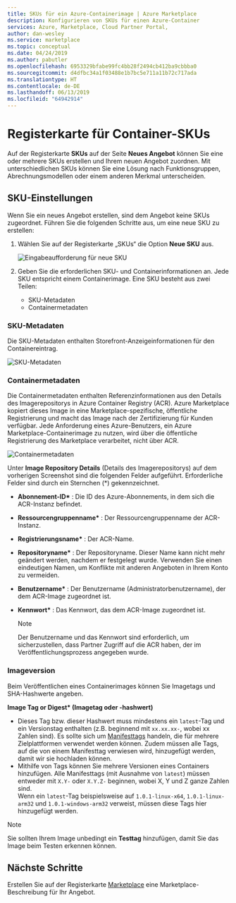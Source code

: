```yaml
---
title: SKUs für ein Azure-Containerimage | Azure Marketplace
description: Konfigurieren von SKUs für einen Azure-Container
services: Azure, Marketplace, Cloud Partner Portal,
author: dan-wesley
ms.service: marketplace
ms.topic: conceptual
ms.date: 04/24/2019
ms.author: pabutler
ms.openlocfilehash: 6953329bfabe99fc4bb28f2494cb412ba9cbbba0
ms.sourcegitcommit: d4dfbc34a1f03488e1b7bc5e711a11b72c717ada
ms.translationtype: HT
ms.contentlocale: de-DE
ms.lasthandoff: 06/13/2019
ms.locfileid: "64942914"
---
```

# <a name="container-skus-tab"></a>Registerkarte für Container-SKUs

Auf der Registerkarte **SKUs** auf der Seite **Neues Angebot** können Sie eine oder mehrere SKUs erstellen und Ihrem neuen Angebot zuordnen.  Mit unterschiedlichen SKUs können Sie eine Lösung nach Funktionsgruppen, Abrechnungsmodellen oder einem anderen Merkmal unterscheiden.

## <a name="sku-settings"></a>SKU-Einstellungen

Wenn Sie ein neues Angebot erstellen, sind dem Angebot keine SKUs zugeordnet. Führen Sie die folgenden Schritte aus, um eine neue SKU zu erstellen:

1. Wählen Sie auf der Registerkarte „SKUs“ die Option **Neue SKU** aus.

   ![Eingabeaufforderung für neue SKU](./media/containers-sku-settings.png)

2. Geben Sie die erforderlichen SKU- und Containerinformationen an. Jede SKU entspricht einem Containerimage. Eine SKU besteht aus zwei Teilen:

    -   SKU-Metadaten
    -   Containermetadaten


### <a name="sku-metadata"></a>SKU-Metadaten

Die SKU-Metadaten enthalten Storefront-Anzeigeinformationen für den Containereintrag.

![SKU-Metadaten](./media/containers-sku-details.png)


### <a name="container-metadata"></a>Containermetadaten

Die Containermetadaten enthalten Referenzinformationen aus den Details des Imagerepositorys in Azure Container Registry (ACR). Azure Marketplace kopiert dieses Image in eine Marketplace-spezifische, öffentliche Registrierung und macht das Image nach der Zertifizierung für Kunden verfügbar. Jede Anforderung eines Azure-Benutzers, ein Azure Marketplace-Containerimage zu nutzen, wird über die öffentliche Registrierung des Marketplace verarbeitet, nicht über ACR.

![Containermetadaten](./media/containers-image-repository.png)
    
Unter **Image Repository Details** (Details des Imagerepositorys) auf dem vorherigen Screenshot sind die folgenden Felder aufgeführt.  Erforderliche Felder sind durch ein Sternchen (*) gekennzeichnet.

-   **Abonnement-ID\*** : Die ID des Azure-Abonnements, in dem sich die ACR-Instanz befindet.
-   **Ressourcengruppenname\*** : Der Ressourcengruppenname der ACR-Instanz.
-   **Registrierungsname\*** : Der ACR-Name.
-   **Repositoryname\*** : Der Repositoryname. Dieser Name kann nicht mehr geändert werden, nachdem er festgelegt wurde. Verwenden Sie einen eindeutigen Namen, um Konflikte mit anderen Angeboten in Ihrem Konto zu vermeiden.
-   **Benutzername\*** : Der Benutzername (Administratorbenutzername), der dem ACR-Image zugeordnet ist.
-   **Kennwort\*** : Das Kennwort, das dem ACR-Image zugeordnet ist.

    >[!NOTE]
    >Der Benutzername und das Kennwort sind erforderlich, um sicherzustellen, dass Partner Zugriff auf die ACR haben, der im Veröffentlichungsprozess angegeben wurde.


### <a name="image-version"></a>Imageversion

Beim Veröffentlichen eines Containerimages können Sie Imagetags und SHA-Hashwerte angeben.

**Image Tag or Digest\* (Imagetag oder -hashwert)**
 
- Dieses Tag bzw. dieser Hashwert muss mindestens ein `latest`-Tag und ein Versionstag enthalten (z.B. beginnend mit `xx.xx.xx-`, wobei xx Zahlen sind). Es sollte sich um [Manifesttags](https://github.com/estesp/manifest-tool) handeln, die für mehrere Zielplattformen verwendet werden können. Zudem müssen alle Tags, auf die von einem Manifesttag verwiesen wird, hinzugefügt werden, damit wir sie hochladen können. 
- Mithilfe von Tags können Sie mehrere Versionen eines Containers hinzufügen. Alle Manifesttags (mit Ausnahme von `latest`) müssen entweder mit `X.Y-` oder `X.Y.Z-` beginnen, wobei X, Y und Z ganze Zahlen sind. <br/> Wenn ein `latest`-Tag beispielsweise auf `1.0.1-linux-x64`, `1.0.1-linux-arm32` und `1.0.1-windows-arm32` verweist, müssen diese Tags hier hinzugefügt werden.

>[!NOTE]
>Sie sollten Ihrem Image unbedingt ein **Testtag** hinzufügen, damit Sie das Image beim Testen erkennen können.


## <a name="next-steps"></a>Nächste Schritte

Erstellen Sie auf der Registerkarte [Marketplace](./cpp-marketplace-tab.md) eine Marketplace-Beschreibung für Ihr Angebot. 
